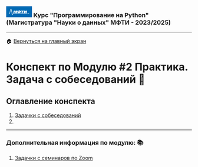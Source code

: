 ### <img src='../static/img/mipt-icon.png' width="70" height="30"> Курс "Программирование на Python" (Магистратура "Науки о данных" МФТИ - 2023/2025) 
---
:house: [Вернуться на главный экран](..)
# Конспект по Модулю #2 **Практика. Задача с собеседований**  :blue_book:


## Оглавление конспекта
1. [Задачки с собеседований](Module_2_HW_Interview_questions.ipynb) 
2. 

---



### Дополнительная информация по модулю: :books:
1. [Задачки с семинаров по Zoom](./seminars/)